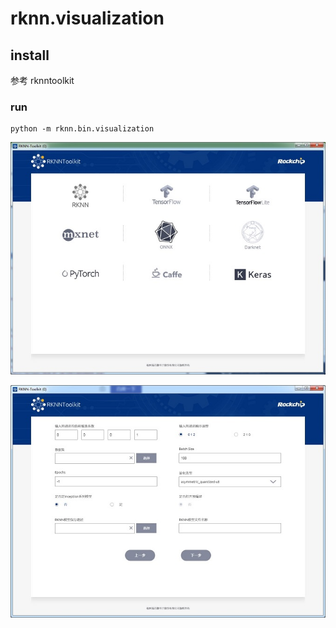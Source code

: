 
# rknn.visualization


## install

参考 rknntoolkit

### run
```
python -m rknn.bin.visualization
```


![rknn_1](../../img/rknn_1.jpg)


![rknn_2](../../img/rknn_2.jpg)